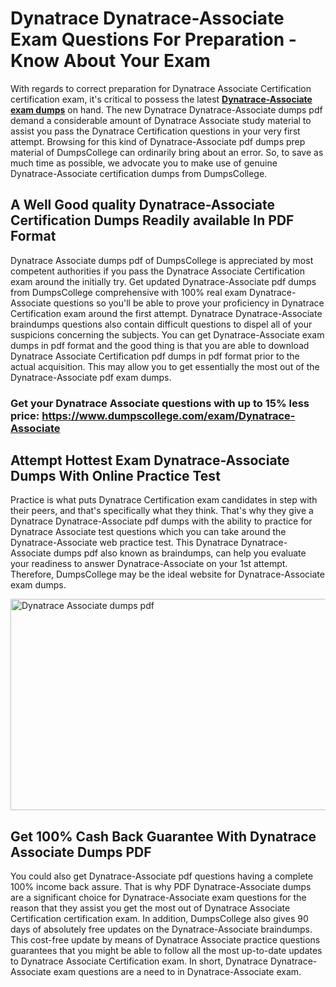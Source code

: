 <h1><strong>Dynatrace Dynatrace-Associate Exam Questions For Preparation - Know About Your Exam</strong></h1>
<p>With regards to correct preparation for Dynatrace Associate Certification certification exam, it's critical to possess the latest <strong><a href="https://www.dumpscollege.com/exam/Dynatrace-Associate">Dynatrace-Associate exam dumps</a></strong> on hand. The new Dynatrace Dynatrace-Associate dumps pdf demand a considerable amount of Dynatrace Associate study material to assist you pass the Dynatrace Certification questions in your very first attempt. Browsing for this kind of Dynatrace-Associate pdf dumps prep material of DumpsCollege can ordinarily bring about an error. So, to save as much time as possible, we advocate you to make use of genuine Dynatrace-Associate certification dumps from DumpsCollege.</p>
<h2><strong>A Well Good quality Dynatrace-Associate Certification Dumps Readily available In PDF Format</strong></h2>
<p>Dynatrace Associate dumps pdf of DumpsCollege is appreciated by most competent authorities if you pass the Dynatrace Associate Certification exam around the initially try. Get updated Dynatrace-Associate pdf dumps from DumpsCollege comprehensive with 100% real exam Dynatrace-Associate questions so you'll be able to prove your proficiency in Dynatrace Certification exam around the first attempt. Dynatrace Dynatrace-Associate braindumps questions also contain difficult questions to dispel all of your suspicions concerning the subjects. You can get Dynatrace-Associate exam dumps in pdf format and the good thing is that you are able to download Dynatrace Associate Certification pdf dumps in pdf format prior to the actual acquisition. This may allow you to get essentially the most out of the Dynatrace-Associate pdf exam dumps.</p>

<h3><strong>Get your Dynatrace Associate questions with up to 15% less price: <a href="https://www.dumpscollege.com/exam/Dynatrace-Associate">https://www.dumpscollege.com/exam/Dynatrace-Associate</a></strong></h3>

<h2><strong>Attempt Hottest Exam Dynatrace-Associate Du</strong><strong>mps With Online Practice Test</strong></h2>
<p>Practice is what puts Dynatrace Certification exam candidates in step with their peers, and that's specifically what they think. That's why they give a Dynatrace Dynatrace-Associate pdf dumps with the ability to practice for Dynatrace Associate test questions which you can take around the Dynatrace-Associate web practice test. This Dynatrace Dynatrace-Associate dumps pdf also known as braindumps, can help you evaluate your readiness to answer Dynatrace-Associate on your 1st attempt. Therefore, DumpsCollege may be the ideal website for Dynatrace-Associate exam dumps.</p>

<p><a href="https://www.dumpscollege.com/exam/Dynatrace-Associate"><img src="https://i.ibb.co/Z6g3Ctr/Dumps-College.png" alt="Dynatrace Associate dumps pdf" width="600" height="338" /></a></p>
<h2><strong>Get 100% Cash Back Guarantee With Dynatrace Associate Dumps PDF</strong></h2>
<p>You could also get Dynatrace-Associate pdf questions having a complete 100% income back assure. That is why PDF Dynatrace-Associate dumps are a significant choice for Dynatrace-Associate exam questions for the reason that they assist you get the most out of Dynatrace Associate Certification certification exam. In addition, DumpsCollege also gives 90 days of absolutely free updates on the Dynatrace-Associate braindumps. This cost-free update by means of Dynatrace Associate practice questions guarantees that you might be able to follow all the most up-to-date updates to Dynatrace Associate Certification exam. In short, Dynatrace Dynatrace-Associate exam questions are a need to in Dynatrace-Associate exam.</p>

